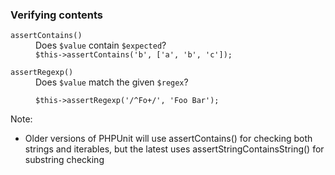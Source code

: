 ### Verifying contents

<dl>
    <dt class="fragment" data-fragment-index="0"><code>assertContains()</code></dt>
    <dd class="fragment" data-fragment-index="0">Does <code>$value</code> contain <code>$expected</code>?</dd>
    <dd class="fragment" data-fragment-index="0"><pre class="hljs lang-php" style="margin-top: 0;"><code>$this->assertContains('b', ['a', 'b', 'c']);</code></pre></dd>
    <dt class="fragment" data-fragment-index="1"><code>assertRegexp()</code></dt>
    <dd class="fragment" data-fragment-index="1">Does <code>$value</code> match the given <code>$regex</code>?</dd>
    <dd class="fragment" data-fragment-index="1"><pre class="hljs lang-php"><code>$this->assertRegexp('/^Fo+/', 'Foo Bar');</code></pre></dd>
</dl>

Note:

* Older versions of PHPUnit will use assertContains() for checking both strings and iterables, but the latest uses assertStringContainsString() for substring checking

